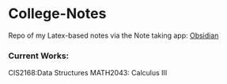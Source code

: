 # College-Notes

Repo of my Latex-based notes via the Note taking app: [Obsidian](https://obsidian.md/)

### Current Works:
CIS2168:Data Structures
MATH2043: Calculus III
